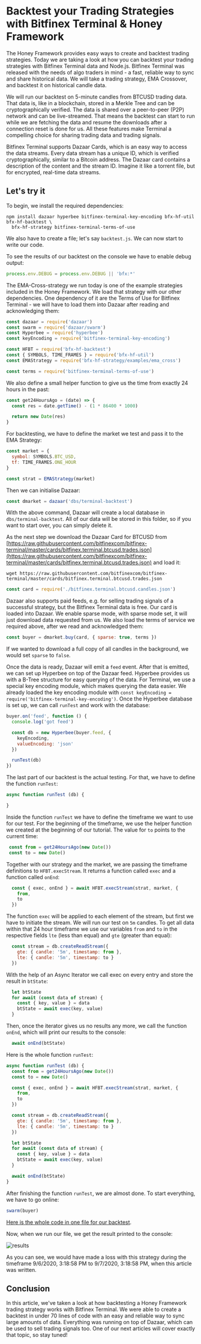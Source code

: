 # Backtest your Trading Strategies with Bitfinex Terminal & Honey Framework

The Honey Framework provides easy ways to create and backtest trading strategies. Today we are taking a look at how you can backtest your trading strategies with Bitfinex Terminal data and Node.js. Bitfinex Terminal was released with the needs of algo traders in mind - a fast, reliable way to sync and share historical data. We will take a trading strategy, EMA Crossover, and backtest it on historical candle data.

We will run our backtest on 5-minute candles from BTCUSD trading data. That data is, like in a blockchain, stored in a Merkle Tree and can be cryptographically verified. The data is shared over a peer-to-peer (P2P) network and can be live-streamed. That means the backtest can start to run while we are fetching the data and resume the downloads after a connection reset is done for us. All these features make Terminal a compelling choice for sharing trading data and trading signals.

Bitfinex Terminal supports Dazaar Cards, which is an easy way to access the data streams. Every data stream has a unique ID, which is verified cryptographically, similar to a Bitcoin address. The Dazaar card contains a description of the content and the stream ID. Imagine it like a torrent file, but for encrypted, real-time data streams.


## Let's try it


To begin, we install the required dependencies:

```
npm install dazaar hyperbee bitfinex-terminal-key-encoding bfx-hf-util bfx-hf-backtest \
  bfx-hf-strategy bitfinex-terminal-terms-of-use

```

We also have to create a file; let's say `backtest.js`. We can now start to write our code.

To see the results of our backtest on the console we have to enable debug output:

```js
process.env.DEBUG = process.env.DEBUG || 'bfx:*'
```

The EMA-Cross-strategy we run today is one of the example strategies included in the Honey Framework. We load that strategy with our other dependencies. One dependency of it are the Terms of Use for Bitfinex Terminal - we will have to load them into Dazaar after reading and acknowledging them:


```js
const dazaar = require('dazaar')
const swarm = require('dazaar/swarm')
const Hyperbee = require('hyperbee')
const keyEncoding = require('bitfinex-terminal-key-encoding')

const HFBT = require('bfx-hf-backtest')
const { SYMBOLS, TIME_FRAMES } = require('bfx-hf-util')
const EMAStrategy = require('bfx-hf-strategy/examples/ema_cross')

const terms = require('bitfinex-terminal-terms-of-use')
```

We also define a small helper function to give us the time from exactly 24 hours in the past:

```js
const get24HoursAgo = (date) => {
  const res = date.getTime() - (1 * 86400 * 1000)

  return new Date(res)
}
```

For backtesting, we have to define the market we test and pass it to the EMA Strategy:

```js
const market = {
  symbol: SYMBOLS.BTC_USD,
  tf: TIME_FRAMES.ONE_HOUR
}

const strat = EMAStrategy(market)
```

Then we can initialise Dazaar:

```js
const dmarket = dazaar('dbs/terminal-backtest')
```

With the above command, Dazaar will create a local database in `dbs/terminal-backtest`. All of our data will be stored in this folder, so if you want to start over, you can simply delete it.

As the next step we download the Dazaar Card for BTCUSD from [https://raw.githubusercontent.com/bitfinexcom/bitfinex-terminal/master/cards/bitfinex.terminal.btcusd.trades.json](https://raw.githubusercontent.com/bitfinexcom/bitfinex-terminal/master/cards/bitfinex.terminal.btcusd.trades.json) and load it:

```
wget https://raw.githubusercontent.com/bitfinexcom/bitfinex-terminal/master/cards/bitfinex.terminal.btcusd.trades.json
```

```js
const card = require('./bitfinex.terminal.btcusd.candles.json')
```

Dazaar also supports paid feeds, e.g. for selling trading signals of a successful strategy, but the Bitfinex Terminal data is free. Our card is loaded into Dazaar. We enable sparse mode, with sparse mode set, it will just download data requested from us. We also load the terms of service we required above, after we read and acknowledged them:

```js
const buyer = dmarket.buy(card, { sparse: true, terms })
```

If we wanted to download a full copy of all candles in the background, we would set `sparse` to `false`.

Once the data is ready, Dazaar will emit a `feed` event. After that is emitted, we can set up Hyperbee on top of the Dazaar feed. Hyperbee provides us with a B-Tree structure for easy querying of the data. For Terminal, we use a special key encoding module, which makes querying the data easier. We already loaded the key encoding module with `const keyEncoding = require('bitfinex-terminal-key-encoding')`. Once the Hyperbee database is set up, we can call `runTest` and work with the database:

```js
buyer.on('feed', function () {
  console.log('got feed')

  const db = new Hyperbee(buyer.feed, {
    keyEncoding,
    valueEncoding: 'json'
  })

  runTest(db)
})
```

The last part of our backtest is the actual testing. For that, we have to define the function `runTest`:

```js
async function runTest (db) {

}
```

Inside the function `runTest` we have to define the timeframe we want to use for our test. For the beginning of the timeframe, we use the helper function we created at the beginning of our tutorial. The value for `to` points to the current time:

```js
 const from = get24HoursAgo(new Date())
 const to = new Date()
```

Together with our strategy and the market, we are passing the timeframe definitions to `HFBT.execStream`. It returns a function called `exec` and a function called `onEnd`:

```js
  const { exec, onEnd } = await HFBT.execStream(strat, market, {
    from,
    to
  })
```

The function `exec` will be applied to each element of the stream, but first we have to initiate the stream. We will run our test on `5m` candles. To get all data within that 24 hour timeframe we use our variables `from` and `to` in the respective fields `lte` (less than equal) and `gte` (greater than equal):

```js
  const stream = db.createReadStream({
    gte: { candle: '5m', timestamp: from },
    lte: { candle: '5m', timestamp: to }
  })
```

With the help of an Async Iterator we call exec on every entry and store the result in `btState`:

```js
  let btState
  for await (const data of stream) {
    const { key, value } = data
    btState = await exec(key, value)
  }
```

Then, once the iterator gives us no results any more, we call the function `onEnd`, which will print our results to the console:

```js
  await onEnd(btState)
```

Here is the whole function `runTest`:

```js
async function runTest (db) {
  const from = get24HoursAgo(new Date())
  const to = new Date()

  const { exec, onEnd } = await HFBT.execStream(strat, market, {
    from,
    to
  })

  const stream = db.createReadStream({
    gte: { candle: '5m', timestamp: from },
    lte: { candle: '5m', timestamp: to }
  })

  let btState
  for await (const data of stream) {
    const { key, value } = data
    btState = await exec(key, value)
  }

  await onEnd(btState)
}
```


After finishing the function `runTest`, we are almost done. To start everything, we have to go online:

```js
swarm(buyer)
```

[Here is the whole code in one file for our backtest](../examples/backtest.js).

Now, when we run our file, we get the result printed to the console:

![results](../img/results.png)

As you can see, we would have made a loss with this strategy during the timeframe 9/6/2020, 3:18:58 PM to 9/7/2020, 3:18:58 PM, when this article was written.

## Conclusion

In this article, we've taken a look at how backtesting a Honey Framework trading strategy works with Bitfinex Terminal. We were able to create a backtest in under 70 lines of code with an easy and reliable way to sync large amounts of data. Everything was running on top of Dazaar, which can be used to sell trading signals too. One of our next articles will cover exactly that topic, so stay tuned!
